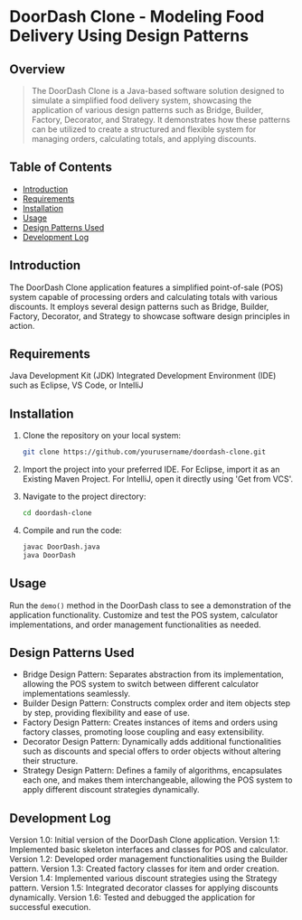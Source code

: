 # DoorDash Clone - Modeling Food Delivery Using Design Patterns

## Overview
>The DoorDash Clone is a Java-based software solution designed to simulate a simplified food delivery system, showcasing the application of various design patterns such as Bridge, Builder, Factory, Decorator, and Strategy. It demonstrates how these patterns can be utilized to create a structured and flexible system for managing orders, calculating totals, and applying discounts.

## Table of Contents
- [Introduction](#introduction)
- [Requirements](#requirements)
- [Installation](#installation)
- [Usage](#usage)
- [Design Patterns Used](#design-patterns-used)
- [Development Log](#development-log)


## Introduction
The DoorDash Clone application features a simplified point-of-sale (POS) system capable of processing orders and calculating totals with various discounts. It employs several design patterns such as Bridge, Builder, Factory, Decorator, and Strategy to showcase software design principles in action.

## Requirements
Java Development Kit (JDK)
Integrated Development Environment (IDE) such as Eclipse, VS Code, or IntelliJ

## Installation
1. Clone the repository on your local system:
   ```sh
   git clone https://github.com/yourusername/doordash-clone.git

2. Import the project into your preferred IDE. For Eclipse, import it as an Existing Maven Project. For IntelliJ, open it directly using 'Get from VCS'.

3. Navigate to the project directory:
   ```sh
   cd doordash-clone
   
4. Compile and run the code:
   ```sh
   javac DoorDash.java
   java DoorDash
   
## Usage
Run the `demo()` method in the DoorDash class to see a demonstration of the application functionality.
Customize and test the POS system, calculator implementations, and order management functionalities as needed.

## Design Patterns Used
- Bridge Design Pattern: Separates abstraction from its implementation, allowing the POS system to switch between different calculator implementations seamlessly.
- Builder Design Pattern: Constructs complex order and item objects step by step, providing flexibility and ease of use.
- Factory Design Pattern: Creates instances of items and orders using factory classes, promoting loose coupling and easy extensibility.
- Decorator Design Pattern: Dynamically adds additional functionalities such as discounts and special offers to order objects without altering their structure.
- Strategy Design Pattern: Defines a family of algorithms, encapsulates each one, and makes them interchangeable, allowing the POS system to apply different discount strategies dynamically.

## Development Log
Version 1.0: Initial version of the DoorDash Clone application.
Version 1.1: Implemented basic skeleton interfaces and classes for POS and calculator.
Version 1.2: Developed order management functionalities using the Builder pattern.
Version 1.3: Created factory classes for item and order creation.
Version 1.4: Implemented various discount strategies using the Strategy pattern.
Version 1.5: Integrated decorator classes for applying discounts dynamically.
Version 1.6: Tested and debugged the application for successful execution.
